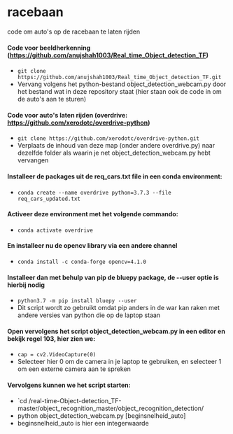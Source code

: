 # racebaan
code om auto's op de racebaan te laten rijden

#### Code voor beeldherkenning (https://github.com/anujshah1003/Real_time_Object_detection_TF)
* `git clone https://github.com/anujshah1003/Real_time_Object_detection_TF.git`
* Vervang volgens het python-bestand object_detection_webcam.py door het bestand wat in deze repository staat (hier staan ook de code in om de auto's aan te sturen)

#### Code voor auto's laten rijden (overdrive: https://github.com/xerodotc/overdrive-python)
* `git clone https://github.com/xerodotc/overdrive-python.git`
* Verplaats de inhoud van deze map (onder andere overdrive.py) naar dezelfde folder als waarin je net object_detection_webcam.py hebt vervangen

#### Installeer de packages uit de req_cars.txt file in een conda environment:
* `conda create --name overdrive python=3.7.3 --file req_cars_updated.txt`

#### Activeer deze environment met het volgende commando:
* `conda activate overdrive`

#### En installeer nu de opencv library via een andere channel
* `conda install -c conda-forge opencv=4.1.0`

#### Installeer dan met behulp van pip de bluepy package, de --user optie is hierbij nodig
* `python3.7 -m pip install bluepy --user`
* Dit script wordt zo gebruikt omdat pip anders in de war kan raken met andere versies van python die op de laptop staan


#### Open vervolgens het script object_detection_webcam.py in een editor en bekijk regel 103, hier zien we:
* `cap = cv2.VideoCapture(0)`
* Selecteer hier 0 om de camera in je laptop te gebruiken, en selecteer 1 om een externe camera aan te spreken

#### Vervolgens kunnen we het script starten:
* `cd /real-time-Object-detection_TF-master/object_recognition_master/object_recognition_detection/
*  python object_detection_webcam.py [beginsnelheid_auto]
*  beginsnelheid_auto is hier een integerwaarde
